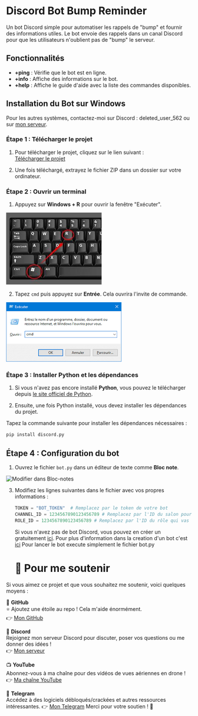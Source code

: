 # Discord Bot Bump Reminder

Un bot Discord simple pour automatiser les rappels de "bump" et fournir des informations utiles. Le bot envoie des rappels dans un canal Discord pour que les utilisateurs n'oublient pas de "bump" le serveur.

## Fonctionnalités

- **+ping** : Vérifie que le bot est en ligne.
- **+info** : Affiche des informations sur le bot.
- **+help** : Affiche le guide d'aide avec la liste des commandes disponibles.

## Installation du Bot sur Windows
Pour les autres systèmes, contactez-moi sur Discord : deleted_user_562 ou sur [mon serveur](https://discord.gg/kkuU6CbQBG).

### Étape 1 : Télécharger le projet

1. Pour télécharger le projet, cliquez sur le lien suivant :  
   [Télécharger le projet](https://github.com/delete-user-56/Discord-Bot-Bump-Reminder/archive/refs/heads/main.zip)
   
2. Une fois téléchargé, extrayez le fichier ZIP dans un dossier sur votre ordinateur.

### Étape 2 : Ouvrir un terminal

1. Appuyez sur **Windows + R** pour ouvrir la fenêtre "Exécuter".

![Ouverture Executer](pictures/WIN+R.jpg)

2. Tapez `cmd` puis appuyez sur **Entrée**. Cela ouvrira l'invite de commande.

![Ouverture CMD](pictures/CMD.png)

### Étape 3 : Installer Python et les dépendances

1. Si vous n'avez pas encore installé **Python**, vous pouvez le télécharger depuis [le site officiel de Python](https://www.python.org/downloads/).

2. Ensuite, une fois Python installé, vous devez installer les dépendances du projet.

Tapez la commande suivante pour installer les dépendances nécessaires :

   ```bash
   pip install discord.py
````

## Étape 4 : Configuration du bot

1. Ouvrez le fichier `bot.py` dans un éditeur de texte comme **Bloc note**.

![Modifier dans Bloc-notes](pictures/ouvrir_avec_blocnote.png)

3. Modifiez les lignes suivantes dans le fichier avec vos propres informations :

   ```python
   TOKEN = "BOT_TOKEN"  # Remplacez par le token de votre bot
   CHANNEL_ID = 1234567890123456789 # Remplacez par l'ID du salon pour bumpe
   ROLE_ID = 1234567890123456789 # Remplacez par l'ID du rôle qui vas etre ping toutes les 5 heurs
   ````
   Si vous n'avez pas de bot Discord, vous pouvez en créer un gratuitement [ici](https://discord.com/developers/applications).
   Pour plus d'information dans la creation d'un bot c'est [ici](https://www.youtube.com/watch?v=vDmed9KcGRc&pp=ygUVY3LDqWVyIHVuIGJvdCBkaXNjb3Jk)
   Pour lancer le bot execute simplement le fichier bot.py

   # 💖 Pour me soutenir

Si vous aimez ce projet et que vous souhaitez me soutenir, voici quelques moyens :

🔗 **GitHub**  
⭐ Ajoutez une étoile au repo ! Cela m'aide énormément.  
👉 [Mon GitHub](https://github.com/delete-user-56)

💬 **Discord**  
Rejoignez mon serveur Discord pour discuter, poser vos questions ou me donner des idées !  
👉 [Mon serveur](https://discord.gg/kkuU6CbQBG)

📺 **YouTube**  
Abonnez-vous à ma chaîne pour des vidéos de vues aériennes en drone !
👉 [Ma chaîne YouTube](https://www.youtube.com/@Vulcain56)

📲 **Telegram**  
Accédez à des logiciels débloqués/crackées et autres ressources intéressantes.
👉 [Mon Telegram](https://t.me/okcapart)
Merci pour votre soutien ! 🚀
